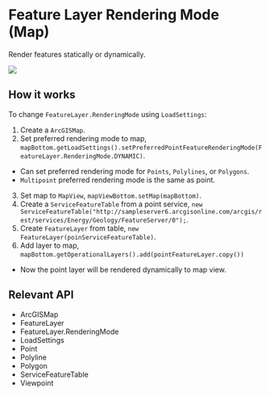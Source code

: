 # Feature Layer Rendering Mode (Map)

Render features statically or dynamically.

![](FeatureLayerRenderingModeMap.gif)

## How it works

To change `FeatureLayer.RenderingMode` using `LoadSettings`:


  1. Create a `ArcGISMap`.
  2. Set preferred rendering mode to map, `mapBottom.getLoadSettings().setPreferredPointFeatureRenderingMode(FeatureLayer.RenderingMode.DYNAMIC)`.
  
*   Can set preferred rendering mode for `Points`, `Polylines`, or `Polygons`.
*   `Multipoint` preferred rendering mode is the same as point.
  3. Set map to `MapView`, `mapViewBottom.setMap(mapBottom)`.
  4. Create a `ServiceFeatureTable` from a point service, `new ServiceFeatureTable("http://sampleserver6.arcgisonline.com/arcgis/rest/services/Energy/Geology/FeatureServer/0");`.
  5. Create `FeatureLayer` from table, `new FeatureLayer(poinServiceFeatureTable)`.
  6. Add layer to map, `mapBottom.getOperationalLayers().add(pointFeatureLayer.copy())`
  
*   Now the point layer will be rendered dynamically to map view.


## Relevant API


*   ArcGISMap
*   FeatureLayer
*   FeatureLayer.RenderingMode
*   LoadSettings
*   Point
*   Polyline
*   Polygon
*   ServiceFeatureTable
*   Viewpoint




